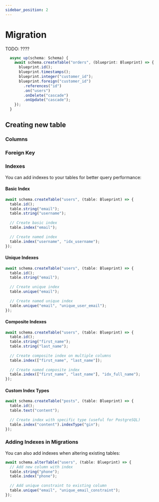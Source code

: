 ```yaml
---
sidebar_position: 2
---
```


# Migration

TODO: ????

```ts
  async up(schema: Schema) {
    await schema.createTable("orders", (blueprint: Blueprint) => {
      blueprint.id();
      blueprint.timestamps();
      blueprint.integer("customer_id");
      blueprint.foreign("customer_id")
        .references("id")
        .on("users")
        .onDelete("cascade")
        .onUpdate("cascade");
    });
  }
```

## Creating new table

### Columns

### Foreign Key

### Indexes

You can add indexes to your tables for better query performance:

#### Basic Index
```ts
await schema.createTable("users", (table: Blueprint) => {
  table.id();
  table.string("email");
  table.string("username");
  
  // Create basic index
  table.index("email");
  
  // Create named index
  table.index("username", "idx_username");
});
```

#### Unique Indexes
```ts
await schema.createTable("users", (table: Blueprint) => {
  table.id();
  table.string("email");
  
  // Create unique index
  table.unique("email");
  
  // Create named unique index
  table.unique("email", "unique_user_email");
});
```

#### Composite Indexes
```ts
await schema.createTable("users", (table: Blueprint) => {
  table.id();
  table.string("first_name");
  table.string("last_name");
  
  // Create composite index on multiple columns
  table.index(["first_name", "last_name"]);
  
  // Create named composite index
  table.index(["first_name", "last_name"], "idx_full_name");
});
```

#### Custom Index Types
```ts
await schema.createTable("posts", (table: Blueprint) => {
  table.id();
  table.text("content");
  
  // Create index with specific type (useful for PostgreSQL)
  table.index("content").indexType("gin");
});
```

### Adding Indexes in Migrations

You can also add indexes when altering existing tables:

```ts
await schema.alterTable("users", (table: Blueprint) => {
  // Add new column with index
  table.string("phone");
  table.index("phone");
  
  // Add unique constraint to existing column
  table.unique("email", "unique_email_constraint");
});
```

